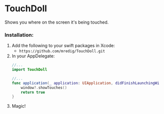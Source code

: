# TouchDoll

Shows you where on the screen it's being touched.


### Installation:

1. Add the following to your swift packages in Xcode:
	* `https://github.com/mredig/TouchDoll.git`
1. In your AppDelegate:
	```swift
	//...
	import TouchDoll
	
	//...
	func application(_ application: UIApplication, didFinishLaunchingWithOptions launchOptions: [UIApplication.LaunchOptionsKey: Any]?) -> Bool {
		window?.showTouches()
		return true
	}
	```
1. Magic!
